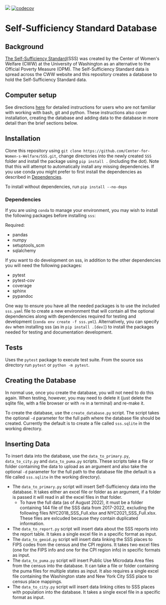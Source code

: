 ![](https://github.com/Center-for-Women-s-Welfare/SSS/actions/workflows/tests.yml/badge.svg)
[![codecov](https://codecov.io/gh/Center-for-Women-s-Welfare/SSS/branch/main/graph/badge.svg?token=ZRL342TOLY)](https://codecov.io/gh/Center-for-Women-s-Welfare/SSS)

# Self-Sufficiency Standard Database

## Background
[The Self-Sufficiency Standard](https://selfsufficiencystandard.org/)(SSS) was created
by the Center of Women's Welfare (CWW) at the University of Washington as an alternative
to the Official Poverty Measure (OPM). The Self-Sufficiency Standard data is spread
across the CWW website and this repository creates a database to hold the
Self-Sufficiency Standard data. 

## Computer setup
See directions [here](docs/computer_setup.md) for detailed instructions for users who
are not familiar with working with bash, git and python. These instructions also cover
installation, creating the database and adding data to the database in more detail than
the brief sections below.

## Installation
Clone this repository using
```git clone https://github.com/Center-for-Women-s-Welfare/SSS.git```, change
directories into the newly created `SSS` folder and install the package using
```pip install .``` (including the dot). Note that this will attempt to automatically
install any missing dependencies. If you use conda you might prefer to first install
the dependencies as described in [Dependencies](#dependencies).

To install without dependencies, run `pip install --no-deps`

### Dependencies
If you are using `conda` to manage your environment, you may wish to install the
following packages before installing `sss`:

Required:

* pandas
* numpy
* setuptools_scm
* sqlalchemy

If you want to do development on sss, in addition to the other dependencies
you will need the following packages:

* pytest
* pytest-cov
* coverage
* sphinx
* pypandoc

One way to ensure you have all the needed packages is to use the included
`sss.yaml` file to create a new environment that will
contain all the optional dependencies along with dependencies required for
testing and development (```conda env create -f sss.yml```).
Alternatively, you can specify `dev` when installing sss
(as in `pip install .[dev]`) to install the packages needed for testing
and documentation development.

## Tests
Uses the `pytest` package to execute test suite.
From the source sss directory run ```pytest``` or ```python -m pytest```.

## Creating the Database
In normal use, once you create the database, you will not need to do this again.
When testing, however, you may need to delete it (just delete the sqlite file, with a
file browser or with `rm` in a terminal) and re-make it.

To create the database, use  the `create_database.py` script.
The script takes the optional `-d` parameter for the full path where the database file
should be created. Currently the default is to create a file called `sss.sqlite` in the
working directory.

## Inserting Data
To insert data into the database, use the `data_to_primary.py`, `data_to_city.py` and
`data_to_puma.py` scripts. These scripts take a file or folder containing the data to
upload as an argument and also take the optional `-d` parameter for the full path to
the database file (the default is a file called `sss.sqlite` in the working directory).

- The `data_to_primary.py` script will insert Self-Sufficiency
data into the database. It takes either an excel file or folder as an argument, if a
folder is passed it will read in all the excel files in that folder.
    - To have the full data (as of August 2022), it must be a folder containing 144
    file of the SSS data from 2017-2022, excluding the following files
    NYC2018_SSS_Full.xlsx and NYC2021_SSS_Full.xlsx. These files are exlcuded because
    they contain duplicated information.
- The `data_to_report.py` script will insert data about the SSS reports into the report
table. It takes a single excel file in a specific format as input.
- The `data_to_geoid.py` script will insert data linking the SSS places to FIPS codes
from the census and the CPI regions. It takes two excel files (one for the FIPS info
and one for the CPI region info) in specific formats as input.
- The `data_to_puma.py` script will insert Public Use Microdata Area files from the
census into the database. It can take a file or folder containing the puma files for
multiple states as input. It also requires a single excel file containing the Washington
state and New York City SSS place to census place mappings.
- The `data_to_city.py` script will insert data linking cities to SSS places with
population into the database. It takes a single excel file in a specific format as input.